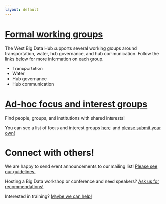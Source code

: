 ```yaml
---
layout: default
---
```


# [Formal working groups](working-groups.html)

The West Big Data Hub supports several working groups around
transportation, water, hub governance, and hub communication.
Follow the links below for more information on each group.

* Transportation
* Water
* Hub governance
* Hub communication

# [Ad-hoc focus and interest groups](ad-hoc-interest.html)

Find people, groups, and institutions with shared interests!

You can see a list of focus and interest groups [here](ad-hoc-interest.html),
and [please submit your own!](ad-hoc-posting-guidelines.html)

# Connect with others!

We are happy to send event announcements to our mailing list!
[Please see our guidelines.](event-annc-guidelines.html)

Hosting a Big Data workshop or conference and need speakers?
[Ask us for recommendations!](speaker-request-guidelines.html)

Interested in training? [Maybe we can help!](training-information.html)

